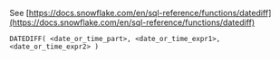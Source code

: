 See [https://docs.snowflake.com/en/sql-reference/functions/datediff](https://docs.snowflake.com/en/sql-reference/functions/datediff)
```
DATEDIFF( <date_or_time_part>, <date_or_time_expr1>, <date_or_time_expr2> )
```
